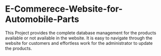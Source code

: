 # E-Commerece-Website-for-Automobile-Parts

This Project provides the complete database management for the products available or not available in the website. It is easy to navigate through the website for customers and effortless work for the administrator to update the products.
